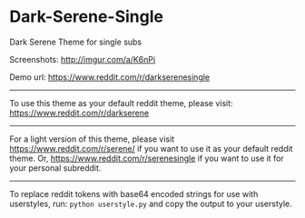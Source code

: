 # Dark-Serene-Single
Dark Serene Theme for single subs

Screenshots: http://imgur.com/a/K6nPi

Demo url: https://www.reddit.com/r/darkserenesingle

---

To use this theme as your default reddit theme, please visit: https://www.reddit.com/r/darkserene

---

For a light version of this theme, please visit https://www.reddit.com/r/serene/ if you want to use it as your default reddit theme.
Or, https://www.reddit.com/r/serenesingle if you want to use it for your personal subreddit.

---

To replace reddit tokens with base64 encoded strings for use with userstyles, run: `python userstyle.py` and copy the output to your userstyle.
